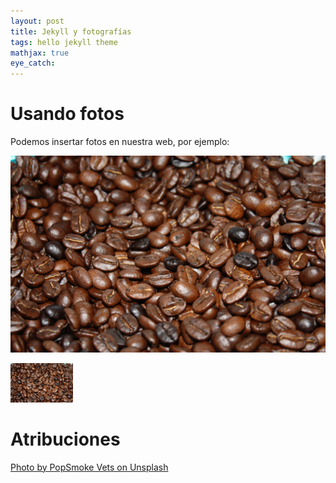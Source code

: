 ```yaml
---
layout: post
title: Jekyll y fotografías
tags: hello jekyll theme
mathjax: true
eye_catch: 
---
```


# Usando fotos

Podemos insertar fotos en nuestra web, por ejemplo:

![Cafeeeeeeeeé](/assets/img/cafe.jpg)

<img src="/assets/img/cafe.jpg" width="100px">

# Atribuciones



[Photo by PopSmoke Vets on Unsplash](https://unsplash.com/photos/_75A_Q-O_BA)
